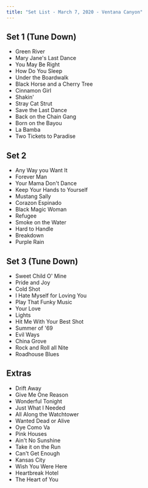 ```yaml
---
title: "Set List - March 7, 2020 - Ventana Canyon"
---
```


## Set 1 (Tune Down)

- Green River
- Mary Jane's Last Dance
- You May Be Right
- How Do You Sleep
- Under the Boardwalk
- Black Horse and a Cherry Tree
- Cinnamon Girl
- Shakin'
- Stray Cat Strut
- Save the Last Dance
- Back on the Chain Gang
- Born on the Bayou
- La Bamba
- Two Tickets to Paradise

## Set 2

- Any Way you Want It
- Forever Man
- Your Mama Don't Dance
- Keep Your Hands to Yourself
- Mustang Sally
- Corazon Espinado
- Black Magic Woman
- Refugee
- Smoke on the Water
- Hard to Handle
- Breakdown
- Purple Rain

## Set 3 (Tune Down)

- Sweet Child O' Mine
- Pride and Joy
- Cold Shot
- I Hate Myself for Loving You
- Play That Funky Music
- Your Love
- Lights
- Hit Me With Your Best Shot
- Summer of '69
- Evil Ways
- China Grove
- Rock and Roll all Nite
- Roadhouse Blues

## Extras

- Drift Away
- Give Me One Reason
- Wonderful Tonight
- Just What I Needed
- All Along the Watchtower
- Wanted Dead or Alive
- Oye Como Va
- Pink Houses
- Ain't No Sunshine
- Take it on the Run
- Can't Get Enough
- Kansas City
- Wish You Were Here
- Heartbreak Hotel
- The Heart of You
